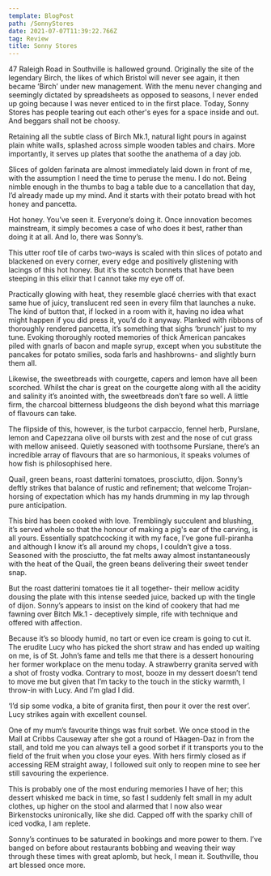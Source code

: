 ```yaml
---
template: BlogPost
path: /SonnyStores
date: 2021-07-07T11:39:22.766Z
tag: Review
title: Sonny Stores
---
```

47 Raleigh Road in Southville is hallowed ground. Originally the site of the legendary Birch, the likes of which Bristol will never see again, it then became ‘Birch’ under new management. With the menu never changing and seemingly dictated by spreadsheets as opposed to seasons, I never ended up going because I was never enticed to in the first place. Today, Sonny Stores has people tearing out each other's eyes for a space inside and out. And beggars shall not be choosy.

Retaining all the subtle class of Birch Mk.1, natural light pours in against plain white walls, splashed across simple wooden tables and chairs. More importantly, it serves up plates that soothe the anathema of a day job.

Slices of golden farinata are almost immediately laid down in front of me, with the assumption I need the time to peruse the menu. I do not. Being nimble enough in the thumbs to bag a table due to a cancellation that day, I’d already made up my mind. And it starts with their potato bread with hot honey and pancetta.

Hot honey. You’ve seen it. Everyone’s doing it. Once innovation becomes mainstream, it simply becomes a case of who does it best, rather than doing it at all. And lo, there was Sonny’s.

This utter roof tile of carbs two-ways is scaled with thin slices of potato and blackened on every corner, every edge and positively glistening with lacings of this hot honey. But it’s the scotch bonnets that have been steeping in this elixir that I cannot take my eye off of.

Practically glowing with heat, they resemble glacé cherries with that exact same hue of juicy, translucent red seen in every film that launches a nuke. The kind of button that, if locked in a room with it, having no idea what might happen if you did press it, you’d do it anyway. Planked with ribbons of thoroughly rendered pancetta, it’s something that sighs ‘brunch’ just to my tune. Evoking thoroughly rooted memories of thick American pancakes piled with gnarls of bacon and maple syrup, except when you substitute the pancakes for potato smilies, soda farls and hashbrowns- and slightly burn them all.

Likewise, the sweetbreads with courgette, capers and lemon have all been scorched. Whilst the char is great on the courgette along with all the acidity and salinity it’s anointed with, the sweetbreads don’t fare so well. A little firm, the charcoal bitterness bludgeons the dish beyond what this marriage of flavours can take.

The flipside of this, however, is the turbot carpaccio, fennel herb, Purslane, lemon and Capezzana olive oil bursts with zest and the nose of cut grass with mellow aniseed. Quietly seasoned with toothsome Purslane, there’s an incredible array of flavours that are so harmonious, it speaks volumes of how fish is philosophised here.

Quail, green beans, roast datterini tomatoes, prosciutto, dijon. Sonny’s deftly strikes that balance of rustic and refinement; that welcome Trojan-horsing of expectation which has my hands drumming in my lap through pure anticipation.

This bird has been cooked with love. Tremblingly succulent and blushing, it’s served whole so that the honour of making a pig's ear of the carving, is all yours. Essentially spatchcocking it with my face, I’ve gone full-piranha and although I know it’s all around my chops, I couldn’t give a toss. Seasoned with the prosciutto, the fat melts away almost instantaneously with the heat of the Quail, the green beans delivering their sweet tender snap.

But the roast datterini tomatoes tie it all together- their mellow acidity dousing the plate with this intense seeded juice, backed up with the tingle of dijon. Sonny’s appears to insist on the kind of cookery that had me fawning over Bitch Mk.1 - deceptively simple, rife with technique and offered with affection.

Because it’s so bloody humid, no tart or even ice cream is going to cut it. The erudite Lucy who has picked the short straw and has ended up waiting on me, is of St. John’s fame and tells me that there is a dessert honouring her former workplace on the menu today. A strawberry granita served with a shot of frosty vodka. Contrary to most, booze in my dessert doesn’t tend to move me but given that I’m tacky to the touch in the sticky warmth, I throw-in with Lucy. And I’m glad I did.

‘I’d sip some vodka, a bite of granita first, then pour it over the rest over’. Lucy strikes again with excellent counsel.

One of my mum’s favourite things was fruit sorbet. We once stood in the Mall at Cribbs Causeway after she got a round of Häagen-Daz in from the stall, and told me you can always tell a good sorbet if it transports you to the field of the fruit when you close your eyes. With hers firmly closed as if accessing REM straight away, I followed suit only to reopen mine to see her still savouring the experience.

This is probably one of the most enduring memories I have of her; this dessert whisked me back in time, so fast I suddenly felt small in my adult clothes, up higher on the stool and alarmed that I now also wear Birkenstocks unironically, like she did. Capped off with the sparky chill of iced vodka, I am replete.

Sonny’s continues to be saturated in bookings and more power to them. I’ve banged on before about restaurants bobbing and weaving their way through these times with great aplomb, but heck, I mean it. Southville, thou art blessed once more.
